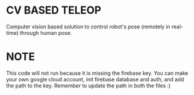 # CV BASED TELEOP
Computer vision based solution to control robot's pose (remotely in real-time) through human pose. 

# NOTE
This code will not run because it is missing the firebase key. You can make your own google cloud account, init firebase database and auth, and add the path to the key. Remember to update the path in both the files :)
